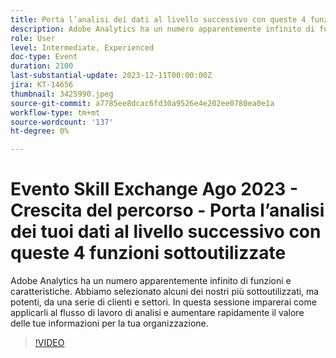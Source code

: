 ```yaml
---
title: Porta l’analisi dei dati al livello successivo con queste 4 funzioni sottoutilizzate
description: Adobe Analytics ha un numero apparentemente infinito di funzioni e caratteristiche. Abbiamo selezionato alcuni dei nostri più sottoutilizzati, ma potenti, da una serie di clienti e settori. In questa sessione imparerai come applicarli al flusso di lavoro di analisi e aumentare rapidamente il valore delle tue informazioni per la tua organizzazione.
role: User
level: Intermediate, Experienced
doc-type: Event
duration: 2100
last-substantial-update: 2023-12-11T00:00:00Z
jira: KT-14656
thumbnail: 3425990.jpeg
source-git-commit: a7785ee8dcac6fd30a9526e4e202ee0780ea0e1a
workflow-type: tm+mt
source-wordcount: '137'
ht-degree: 0%

---
```



# Evento Skill Exchange Ago 2023 - Crescita del percorso - Porta l’analisi dei tuoi dati al livello successivo con queste 4 funzioni sottoutilizzate

Adobe Analytics ha un numero apparentemente infinito di funzioni e caratteristiche. Abbiamo selezionato alcuni dei nostri più sottoutilizzati, ma potenti, da una serie di clienti e settori. In questa sessione imparerai come applicarli al flusso di lavoro di analisi e aumentare rapidamente il valore delle tue informazioni per la tua organizzazione.

>[!VIDEO](https://video.tv.adobe.com/v/3425990/?learn=on)
